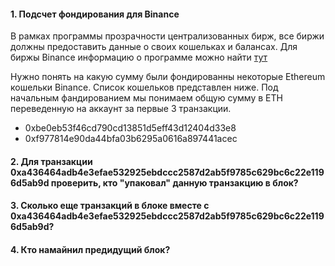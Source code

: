#### 1. Подсчет фондирования для Binance
В рамках программы прозрачности централизованных бирж, все биржи должны предоставить данные о своих кошельках и балансах.
Для биржы Binance информацию о программе можно найти [тут](https://www.binance.com/en/blog/community/our-commitment-to-transparency-2895840147147652626)

Нужно понять на какую сумму были фондированны некоторые Ethereum кошельки Binance. Список кошельков представлен ниже.
Под начальным фандированием мы понимаем общую сумму в ETH переведенную на аккаунт за первые 3 транзакции.

- 0xbe0eb53f46cd790cd13851d5eff43d12404d33e8
- 0xf977814e90da44bfa03b6295a0616a897441acec

#### 2. Для транзакции 0xa436464adb4e3efae532925ebdccc2587d2ab5f9785c629bc6c22e1196d5ab9d проверить, кто "упаковал" данную транзакцию в блок?
#### 3. Сколько еще транзакций в блоке вместе с 0xa436464adb4e3efae532925ebdccc2587d2ab5f9785c629bc6c22e1196d5ab9d?
#### 4. Кто намайнил предидущий блок?